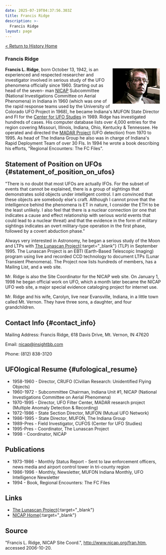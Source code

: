 ```yaml
---
date: 2025-07-19T04:37:56.303Z
title: Francis Ridge
description: >-
  Francis Ridge
layout: page
---
```


[< Return to History Home](/History-TriState)

### Francis Ridge
<img style="float:right;margin:5px" width="152" height="114" alt="Francis Ridge" src="/assets/img/FrancisRidge.jpeg" />

**Francis L. Ridge**, born October 13, 1942, is an experienced and
respected researcher and investigator involved in serious study of the
UFO phenomena officially since 1960. Starting out as head of the seven-
man [NICAP](NICAP) Subcommittee (National Investigations Committee on Aerial
Phenomena) in Indiana in 1960 (which was one of the rapid response teams
used by the University of Colorado UFO Project in 1968), he became
Indiana's MUFON State Director and FI for the [Center for UFO Studies](CUFOS) in 1989. Ridge has investigated hundreds of cases. His computer database
lists over 4,000 entries for the region covering Missouri, Illinois,
Indiana, Ohio, Kentucky & Tennessee. He operated and directed the [MADAR Project](MADARProject) (UFO detection) from 1970 to 1995. As
head of The Indiana Group he also was in charge of Indiana's Rapid
Deployment Team of over 30 FIs. In 1994 he wrote a book describing his
efforts, "Regional Encounters: The FC Files".

Statement of Position on UFOs {#statement_of_position_on_ufos}
-----------------------------

"There is no doubt that most UFOs are actually IFOs. For the subset of
events that cannot be explained, there is a group of sightings that
demonstrates solid objects under intelligent control. I am convinced
that these objects are somebody else's craft. Although I cannot prove
that the intelligence behind the phenomena is ET in nature, I consider
the ETH to be the least unlikely. I also feel that there is a nuclear
connection (or one that indicates a cause and effect relationship with
serious world events that could lead to a nuclear threat) and that the
evidence in the form of military sightings indicates an overt
military-type operation in the first phase, followed by a covert
abduction phase."

Always very interested in Astronomy, he began a serious study of the
Moon and LTPs with [The Lunascan Project](https://www.lunascan.com){:target="_blank"} (TLP) in September 1995. The
Lunascan Project is an EBTI (Earth-Based Telescopic Imaging) program
using live and recorded CCD technology to document LTPs (Lunar Transient
Phenomena). The Project now lists hundreds of members, has a Mailing
List, and a web site.

Mr. Ridge is also the Site Coordinator for the NICAP web site. On
January 1, 1998 he began official work on UFO, which a month
later became the NICAP UFO web site, a major special evidence
cataloging project for internet use.

Mr. Ridge and his wife, Carolyn, live near Evansville, Indiana, in a
little town called Mt. Vernon. They have three sons, a daughter, and
four grandchildren.

Contact Info {#contact_info}
------------

Mailing Address: Francis Ridge, 618 Davis Drive, Mt. Vernon, IN 47620

Email: nicap@insightbb.com

Phone: (812) 838-3120

UFOlogical Resume {#ufological_resume}
-----------------

* 1958-1960 - Director, CRUFO (Civilian Research: Unidentified Flying Objects) 
* 1960-1972 - Subcommittee Chairman, Indiana Unit #1, NICAP (National Investigations Committee on Aerial Phenomena) 
* 1970-1995 - Director, UFO Filter Center, MADAR research project (Multiple Anomaly Detection & Recording) 
* 1972-1986 - State Section Director, MUFON (Mutual UFO Network) 
* 1986-1995 - State Director, MUFON, The Indiana Group
* 1989-Pres - Field Investigator, CUFOS (Center for UFO Studies) 
* 1995-Pres - Coordinator, The Lunascan Project 
* 1998 - Coordinator, NICAP

Publications
------------

* 1973-1986 - Monthly Status Report - Sent to law enforcement officers, news media and airport control tower in tri-county region 
* 1986-1996 - Monthly, Newsletter, MUFON Indiana Monthly, UFO Intelligence Newsletter
* 1994 - Book, Regional Encounters: The FC Files

Links
-----

-   [The Lunascan Project](https://www.lunascan.com){:target="_blank"}
-   [NICAP Home](http://www.nicap.org){:target="_blank"} 

Source
------

"Francis L. Ridge, NICAP Site Coord.", http://www.nicap.org/fran.htm, accessed 2006-10-20.